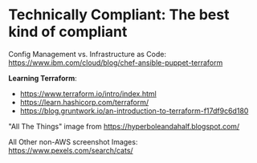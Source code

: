 # Technically Compliant: The best kind of compliant

Config Management vs. Infrastructure as Code: https://www.ibm.com/cloud/blog/chef-ansible-puppet-terraform

**Learning Terraform**:
* https://www.terraform.io/intro/index.html
* https://learn.hashicorp.com/terraform/
* https://blog.gruntwork.io/an-introduction-to-terraform-f17df9c6d180

"All The Things" image from https://hyperboleandahalf.blogspot.com/

All Other non-AWS screenshot Images: https://www.pexels.com/search/cats/

